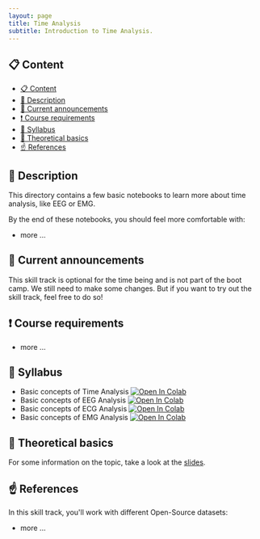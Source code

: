 ```yaml
---
layout: page
title: Time Analysis
subtitle: Introduction to Time Analysis.
---
```


## 📋 Content
- [📋 Content](#-content)
- [📄 Description](#-description)
- [📣 Current announcements](#-current-announcements)
- [❗ Course requirements](#-course-requirements)
- [📒 Syllabus](#-syllabus)
- [📝 Theoretical basics](#-theoretical-basics)
- [☝️ References](#️-references)


## 📄 Description
This directory contains a few basic notebooks to learn more about time analysis, like EEG or EMG.

By the end of these notebooks, you should feel more comfortable with:

- more ...


## 📣 Current announcements
This skill track is optional for the time being and is not part of the boot camp. We still need to make some changes. But if you want to try out the skill track, feel free to do so!


## ❗ Course requirements
- more ...


## 📒 Syllabus
- Basic concepts of Time Analysis <a href="https://colab.research.google.com/github/University-Clinic-of-Neuroradiology/python-bootcamp/blob/main/notebooks/TimeAnalysis/01_introduction.ipynb"><img src="https://colab.research.google.com/assets/colab-badge.svg" alt="Open In Colab"/></a>
- Basic concepts of EEG Analysis <a href="https://colab.research.google.com/github/University-Clinic-of-Neuroradiology/python-bootcamp/blob/main/notebooks/TimeAnalysis/02_EEG.ipynb.ipynb"><img src="https://colab.research.google.com/assets/colab-badge.svg" alt="Open In Colab"/></a>
- Basic concepts of ECG Analysis <a href="https://colab.research.google.com/github/University-Clinic-of-Neuroradiology/python-bootcamp/blob/main/notebooks/TimeAnalysis/03_ECG.ipynb"><img src="https://colab.research.google.com/assets/colab-badge.svg" alt="Open In Colab"/></a>
- Basic concepts of EMG Analysis <a href="https://colab.research.google.com/github/University-Clinic-of-Neuroradiology/python-bootcamp/blob/main/notebooks/TimeAnalysis/04_EMG.ipynb"><img src="https://colab.research.google.com/assets/colab-badge.svg" alt="Open In Colab"/></a>


## 📝 Theoretical basics
For some information on the topic, take a look at the [slides](https://raw.githack.com/University-Clinic-of-Neuroradiology/python-bootcamp/main/notebooks/TimeAnalysis/slides/TimeAnalysis.slides.html#/).


## ☝️ References
In this skill track, you'll work with different Open-Source datasets:
- more ...